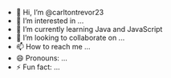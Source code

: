 - 👋 Hi, I’m @carltontrevor23
- 👀 I’m interested in ...
- 🌱 I’m currently learning Java and JavaScript
- 💞️ I’m looking to collaborate on ...
- 📫 How to reach me ...
- 😄 Pronouns: ...
- ⚡ Fun fact: ...

<!---
carltontrevor23/carltontrevor23 is a ✨ special ✨ repository because its `README.md` (this file) appears on your GitHub profile.
You can click the Preview link to take a look at your changes.
--->
